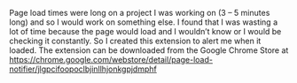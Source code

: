 Page load times were long on a project I was working on (3 – 5 minutes long) and so I would work on something else. I found that I was wasting a lot of time because the page would load and I wouldn’t know or I would be checking it constantly. So I created this extension to alert me when it loaded.
The extension can be downloaded from the Google Chrome Store at https://chrome.google.com/webstore/detail/page-load-notifier/jlgpcifoopoclbjinllhjonkgpjdmphf 
